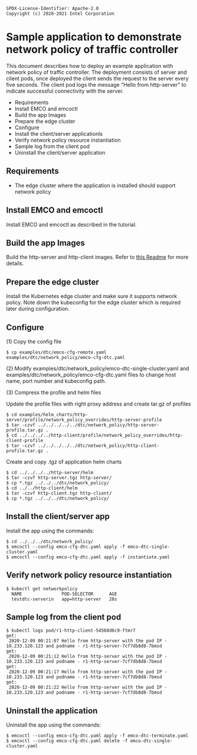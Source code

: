 ```text
SPDX-License-Identifier: Apache-2.0
Copyright (c) 2020-2021 Intel Corporation
```
<!-- omit in toc -->
# Sample application to demonstrate network policy of traffic controller 
This document describes how to deploy an example application with network policy of traffic controller. The deployment consists of server and client pods, once deployed the client sends the request to the server every five seconds. The client pod logs the message "Hello from http-server" to indicate successful connectivity with the server. 

- Requirements
- Install EMCO and emcoctl
- Build the app Images
- Prepare the edge cluster
- Configure
- Install the client/server applicationls
- Verify network policy resource instantiation
- Sample log from the client pod
- Uninstall the client/server application

## Requirements
- The edge cluster where the application is installed should support network policy

## Install EMCO and emcoctl
Install EMCO and emcoctl as described in the tutorial.

## Build the app Images
Build the http-server and http-client images. Refer to [this Readme](../../test-apps/README.md) for more details.

## Prepare the edge cluster
Install the Kubernetes edge cluster and make sure it supports network policy. Note down the kubeconfig for the edge cluster which is required later during configuration.

## Configure
(1) Copy the config file
```shell
$ cp examples/dtc/emco-cfg-remote.yaml examples/dtc/network_policy/emco-cfg-dtc.yaml
```
(2) Modify examples/dtc/network_policy/emco-dtc-single-cluster.yaml and examples/dtc/network_policy/emco-cfg-dtc.yaml files to change host name, port number and kubeconfig path.

(3) Compress the profile and helm files

Update the profile files with right proxy address and create tar.gz of profiles
```shell
$ cd examples/helm_charts/http-server/profile/network_policy_overrides/http-server-profile
$ tar -czvf ../../../../../dtc/network_policy/http-server-profile.tar.gz .
$ cd ../../../../http-client/profile/network_policy_overrides/http-client-profile
$ tar -czvf ../../../../../dtc/network_policy/http-client-profile.tar.gz .
```
Create and copy .tgz of application helm charts
```shell
$ cd ../../../../http-server/helm
$ tar -czvf http-server.tgz http-server/
$ cp *.tgz ../../../dtc/network_policy/
$ cd ../../http-client/helm
$ tar -czvf http-client.tgz http-client/
$ cp *.tgz ../../../dtc/network_policy/
```

## Install the client/server app
Install the app using the commands:
```shell
$ cd ../../../dtc/network_policy/
$ emcoctl --config emco-cfg-dtc.yaml apply -f emco-dtc-single-cluster.yaml
$ emcoctl --config emco-cfg-dtc.yaml apply -f instantiate.yaml
```

## Verify network policy resource instantiation
```shell
$ kubectl get networkpolicy
  NAME               POD-SELECTOR      AGE
  testdtc-serverin   app=http-server   28s
```

## Sample log from the client pod

```shell
$ kubectl logs pod/r1-http-client-54568d6c9-ftmr7
get:
 2020-12-09 00:21:07 Hello from http-server with the pod IP - 10.233.120.123 and podname - r1-http-server-7cf7db8d8-7bmsd
get:
 2020-12-09 00:21:12 Hello from http-server with the pod IP - 10.233.120.123 and podname - r1-http-server-7cf7db8d8-7bmsd
get:
 2020-12-09 00:21:17 Hello from http-server with the pod IP - 10.233.120.123 and podname - r1-http-server-7cf7db8d8-7bmsd
get:
 2020-12-09 00:21:22 Hello from http-server with the pod IP - 10.233.120.123 and podname - r1-http-server-7cf7db8d8-7bmsd 
```

## Uninstall the application
Uninstall the app using the commands:
```shell
$ emcoctl --config emco-cfg-dtc.yaml apply -f emco-dtc-terminate.yaml
$ emcoctl --config emco-cfg-dtc.yaml delete -f emco-dtc-single-cluster.yaml
```
